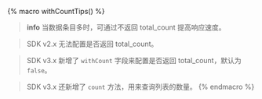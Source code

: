 {% macro withCountTips() %}
> **info**
> 当数据条目多时，可通过不返回 total_count 提高响应速度。

> SDK v2.x 无法配置是否返回 total_count。

> SDK v3.x 新增了 `withCount` 字段来配置是否返回 total_count，默认为 `false`。

> SDK v3.x 还新增了 `count` 方法，用来查询列表的数量。
{% endmacro %}
